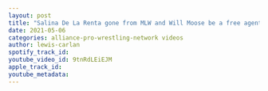 ```yaml
---
layout: post
title: "Salina De La Renta gone from MLW and Will Moose be a free agent in June?"
date: 2021-05-06
categories: alliance-pro-wrestling-network videos
author: lewis-carlan
spotify_track_id: 
youtube_video_id: 9tnRdLEiEJM
apple_track_id: 
youtube_metadata: 
---
```

